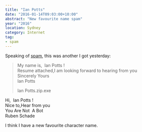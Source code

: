 ```yaml
---
title: "Ian Potts"
date: "2016-01-14T09:03:00+10:00"
abstract: "New favourite name spam"
year: "2016"
location: Sydney
category: Internet
tag:
- spam
---
```

Speaking of [spam], this was another I got yesterday:

> My name is,&nbsp; Ian Potts !  
> Resume attached,I am looking forward to hearing from you  
> Sincerely Yours  
> Ian Potts  
> 
> Ian Potts.zip.exe  

Hi,&nbsp; Ian Potts !  
Nice to,Hear from you  
You Are Not&nbsp; A Bot  
Ruben Schade

I think I have a new favourite character name.

[spam]: https://rubenerd.com/the-venus-is-in-the-horsehead-nebula/

